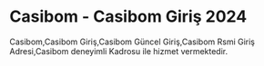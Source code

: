 # Casibom - Casibom Giriş 2024



Casibom,Casibom Giriş,Casibom Güncel Giriş,Casibom Rsmi Giriş Adresi,Casibom deneyimli Kadrosu ile hizmet vermektedir.
